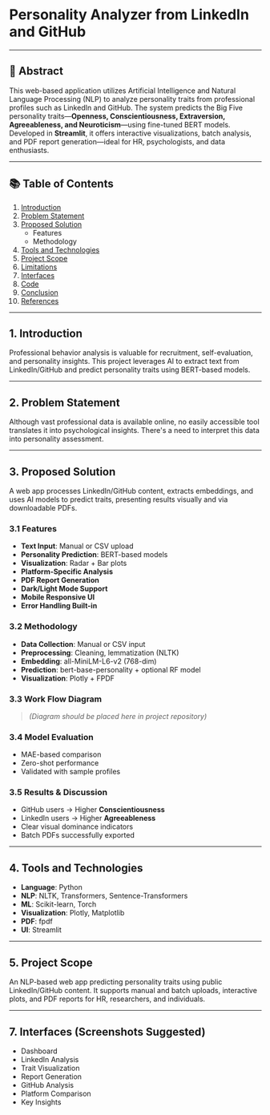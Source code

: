 # Personality Analyzer from LinkedIn and GitHub

---

## 📑 Abstract

This web-based application utilizes Artificial Intelligence and Natural Language Processing (NLP) to analyze personality traits from professional profiles such as LinkedIn and GitHub. The system predicts the Big Five personality traits—**Openness, Conscientiousness, Extraversion, Agreeableness, and Neuroticism**—using fine-tuned BERT models. Developed in **Streamlit**, it offers interactive visualizations, batch analysis, and PDF report generation—ideal for HR, psychologists, and data enthusiasts.

---

## 📚 Table of Contents

1. [Introduction](#introduction)  
2. [Problem Statement](#problem-statement)  
3. [Proposed Solution](#proposed-solution)  
   - Features  
   - Methodology  
4. [Tools and Technologies](#tools-and-technologies)  
5. [Project Scope](#project-scope)  
6. [Limitations](#limitations)  
7. [Interfaces](#interfaces)  
8. [Code](#code)  
9. [Conclusion](#conclusion)  
10. [References](#references)  

---

## 1. Introduction

Professional behavior analysis is valuable for recruitment, self-evaluation, and personality insights. This project leverages AI to extract text from LinkedIn/GitHub and predict personality traits using BERT-based models.

---

## 2. Problem Statement

Although vast professional data is available online, no easily accessible tool translates it into psychological insights. There's a need to interpret this data into personality assessment.

---

## 3. Proposed Solution

A web app processes LinkedIn/GitHub content, extracts embeddings, and uses AI models to predict traits, presenting results visually and via downloadable PDFs.

### 3.1 Features

- **Text Input**: Manual or CSV upload  
- **Personality Prediction**: BERT-based models  
- **Visualization**: Radar + Bar plots  
- **Platform-Specific Analysis**  
- **PDF Report Generation**  
- **Dark/Light Mode Support**  
- **Mobile Responsive UI**  
- **Error Handling Built-in**

### 3.2 Methodology

- **Data Collection**: Manual or CSV input  
- **Preprocessing**: Cleaning, lemmatization (NLTK)  
- **Embedding**: all-MiniLM-L6-v2 (768-dim)  
- **Prediction**: bert-base-personality + optional RF model  
- **Visualization**: Plotly + FPDF

### 3.3 Work Flow Diagram

> *(Diagram should be placed here in project repository)*

### 3.4 Model Evaluation

- MAE-based comparison  
- Zero-shot performance  
- Validated with sample profiles  

### 3.5 Results & Discussion

- GitHub users → Higher **Conscientiousness**  
- LinkedIn users → Higher **Agreeableness**  
- Clear visual dominance indicators  
- Batch PDFs successfully exported  

---

## 4. Tools and Technologies

- **Language**: Python  
- **NLP**: NLTK, Transformers, Sentence-Transformers  
- **ML**: Scikit-learn, Torch  
- **Visualization**: Plotly, Matplotlib  
- **PDF**: fpdf  
- **UI**: Streamlit  

---

## 5. Project Scope

An NLP-based web app predicting personality traits using public LinkedIn/GitHub content. It supports manual and batch uploads, interactive plots, and PDF reports for HR, researchers, and individuals.

---

## 7. Interfaces (Screenshots Suggested)

- Dashboard  
- LinkedIn Analysis  
- Trait Visualization  
- Report Generation  
- GitHub Analysis  
- Platform Comparison  
- Key Insights  

